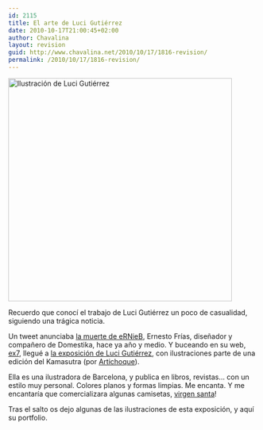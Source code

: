 ```yaml
---
id: 2115
title: El arte de Luci Gutiérrez
date: 2010-10-17T21:00:45+02:00
author: Chavalina
layout: revision
guid: http://www.chavalina.net/2010/10/17/1816-revision/
permalink: /2010/10/17/1816-revision/
---
```

[<img class="aligncenter size-full wp-image-2113" title="imagen11" src="http://www.chavalina.net/imagenes/2010/10/imagen11.jpg" alt="Ilustración de Luci Gutiérrez" width="450" height="450" srcset="http://www.chavalina.net/imagenes/2010/10/imagen11.jpg 450w, http://www.chavalina.net/imagenes/2010/10/imagen11-150x150.jpg 150w, http://www.chavalina.net/imagenes/2010/10/imagen11-300x300.jpg 300w" sizes="(max-width: 450px) 100vw, 450px" />](http://www.chavalina.net/imagenes/2010/10/imagen11.jpg)

Recuerdo que conocí el trabajo de Luci Gutiérrez un poco de casualidad, siguiendo una trágica noticia. 

Un tweet anunciaba [la muerte de eRNieB](http://www.domestika.org/foros/939-off_topic/hilos/76670-ernesto_frias_nuestro_amigo_nos_ha_dejado), Ernesto Frías, diseñador y compañero de Domestika, hace ya año y medio. Y buceando en su web, [ex7](http://ex7.org/index.html), llegué a [la exposición de Luci Gutiérrez](http://ex7.org/exposiciones/luci-gutierrez/index.html), con ilustraciones parte de una edición del Kamasutra (por [Artichoque](http://www.artichoque.es/)).

Ella es una ilustradora de Barcelona, y publica en libros, revistas… con un estilo muy personal. Colores planos y formas limpias. Me encanta. Y me encantaría que comercializara algunas camisetas, [virgen santa](http://ex7.org/exposiciones/luci-gutierrez/imagen5.html)!

Tras el salto os dejo algunas de las ilustraciones de esta exposición, y aquí su portfolio.